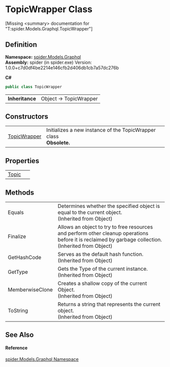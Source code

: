 # TopicWrapper Class


\[Missing &lt;summary&gt; documentation for "T:spider.Models.Graphql.TopicWrapper"\]



## Definition
**Namespace:** <a href="a7324a28-4f46-beaa-9269-26a8fa385391">spider.Models.Graphql</a>  
**Assembly:** spider (in spider.exe) Version: 1.0.0+c7d0df4be2214e146cfb2d406db1cb7a57dc276b

**C#**
``` C#
public class TopicWrapper
```

<table><tr><td><strong>Inheritance</strong></td><td>Object  →  TopicWrapper</td></tr>
</table>



## Constructors
<table>
<tr>
<td><a href="d83778b2-0ed4-c22e-207e-9bfe5aa4c131">TopicWrapper</a></td>
<td>Initializes a new instance of the TopicWrapper class<br /><strong>Obsolete.</strong></td></tr>
</table>

## Properties
<table>
<tr>
<td><a href="6d63f73c-ad3c-704d-9abd-34695fcee6a0">Topic</a></td>
<td> </td></tr>
</table>

## Methods
<table>
<tr>
<td>Equals</td>
<td>Determines whether the specified object is equal to the current object.<br />(Inherited from Object)</td></tr>
<tr>
<td>Finalize</td>
<td>Allows an object to try to free resources and perform other cleanup operations before it is reclaimed by garbage collection.<br />(Inherited from Object)</td></tr>
<tr>
<td>GetHashCode</td>
<td>Serves as the default hash function.<br />(Inherited from Object)</td></tr>
<tr>
<td>GetType</td>
<td>Gets the Type of the current instance.<br />(Inherited from Object)</td></tr>
<tr>
<td>MemberwiseClone</td>
<td>Creates a shallow copy of the current Object.<br />(Inherited from Object)</td></tr>
<tr>
<td>ToString</td>
<td>Returns a string that represents the current object.<br />(Inherited from Object)</td></tr>
</table>

## See Also


#### Reference
<a href="a7324a28-4f46-beaa-9269-26a8fa385391">spider.Models.Graphql Namespace</a>  
